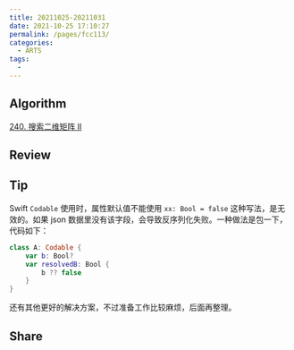```yaml
---
title: 20211025-20211031
date: 2021-10-25 17:10:27
permalink: /pages/fcc113/
categories:
  - ARTS
tags:
  - 
---
```

## Algorithm

[240. 搜索二维矩阵 II](/pages/257ac2/)

## Review

## Tip

Swift `Codable` 使用时，属性默认值不能使用 `xx: Bool = false` 这种写法，是无效的。如果 json 数据里没有该字段，会导致反序列化失败。一种做法是包一下，代码如下：

```swift
class A: Codable {
    var b: Bool?
    var resolvedB: Bool {
        b ?? false
    }
}
```

还有其他更好的解决方案，不过准备工作比较麻烦，后面再整理。

## Share

